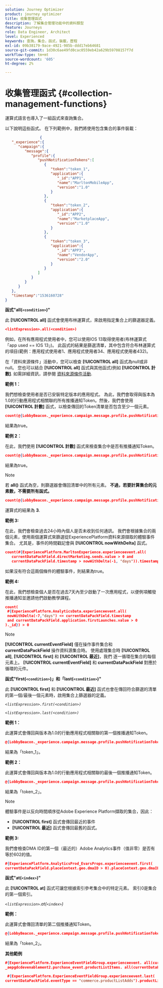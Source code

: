 ```yaml
---
solution: Journey Optimizer
product: journey optimizer
title: 收集管理函式
description: 了解集合管理功能中的資料類型
feature: Journeys
role: Data Engineer, Architect
level: Experienced
keywords: 查詢，集合，函式，裝載，歷程
exl-id: 09b38179-9ace-4921-985b-ddd17eb64681
source-git-commit: 1d30c6ae49fd0cac0559eb42a629b59708157f7d
workflow-type: tm+mt
source-wordcount: '605'
ht-degree: 2%

---
```


# 收集管理函式 {#collection-management-functions}

運算式語言也導入了一組函式來查詢集合。

以下說明這些函式。 在下列範例中，我們將使用包含集合的事件裝載：

```json
                { 
   "_experience":{ 
      "campaign":{ 
         "message":{ 
            "profile":{ 
               "pushNotificationTokens":[ 
                  { 
                     "token":"token_1",
                     "application":{ 
                        "_id":"APP1",
                        "name":"MarltonMobileApp",
                        "version":"1.0"
                     }
                  },
                  { 
                     "token":"token_2",
                     "application":{ 
                        "_id":"APP2",
                        "name":"MarketplaceApp",
                        "version":"1.0"
                     }
                  },
                  { 
                     "token":"token_3",
                     "application":{ 
                        "_id":"APP3",
                        "name":"VendorApp",
                        "version":"2.0"
                     }
                  }
               ]
            }
         }
      }
   },
   "timestamp":"1536160728"
}
```

**函式&quot;all(`<condition>`)&quot;**

此 **[!UICONTROL all]** 函式會使用布林運算式，來啟用指定集合上的篩選器定義。

```json
<listExpression>.all(<condition>)
```

例如，在所有應用程式使用者中，您可以使用IOS 13取得使用者(布林運算式「app used == IOS 13」)。 此函式的結果是篩選清單，其中包含符合布林運算式的項目(範例：應用程式使用者1、應用程式使用者34、應用程式使用者432)。

在「資料來源條件」活動中，您可以檢查 **[!UICONTROL all]** 函式為null或非null。 您也可以結合 **[!UICONTROL all]** 函式與其他函式(例如 **[!UICONTROL 計數]**. 如需詳細資訊，請參閱 [資料來源條件活動](../condition-activity.md#data_source_condition).

**範例 1：**

我們想檢查使用者是否已安裝特定版本的應用程式。 為此，我們會取得與版本為1.0的行動應用程式相關聯的所有推播通知Token。然後，我們會使用 **[!UICONTROL 計數]** 函式，以檢查傳回的Token清單是否包含至少一個元素。

```json
count(@{LobbyBeacon._experience.campaign.message.profile.pushNotificationTokens.all(currentEventField.application.version == "1.0").token}) > 0
```

結果為true。

**範例 2：**

在此，我們使用 **[!UICONTROL 計數]** 函式來檢查集合中是否有推播通知Token。

```json
count(@{LobbyBeacon._experience.campaign.message.profile.pushNotificationTokens.all().token}) > 0
```

結果為true。

<!--Alternatively, you can check if there is no token in the collection:

   ```json
   count(@{LobbyBeacon._experience.campaign.message.profile.pushNotificationTokens.all().token}) == 0
   ```

The result will be false.

Here we use the count function in a condition to count the number of push notification tokens in the event.

`count(@{LobbyBeacon._experience.campaign.message.profile.pushNotificationTokens.all().token})`

The result is true.

Note that when the condition in the **all()** function is empty, the filter will return all the elements in the list. Hence, the expression above is equivalent to:

`count(@{LobbyBeacon._experience.campaign.message.profile.pushNotificationTokens.application.name})`

In both cases, the result of the expression is **3**.

A query of experience events recorded on the Adobe Experience Platform may or may not include the current event that triggered the current Journey. This will depend on the relative processing time with which [!DNL Journey Orchestration] sees an event and started evaluating conditions, versus the time it takes for that event to be ingested into the Adobe Experience Platform. For example, when using the .all() syntax to query experience events from the Adobe Experience Platform, we recommend enforcing the exclusion of the current event (by requiring an
earlier timestamp) in order to only consider prior events.-->

>[!NOTE]
>
>若 **all()** 函式為空，則篩選器會傳回清單中的所有元素。 **不過，若要計算集合的元素數，不需要所有函式。**


```json
count(@{LobbyBeacon._experience.campaign.message.profile.pushNotificationTokens.token})
```

運算式的結果為 **3**.

**範例 3:**

在此，我們會檢查過去24小時內個人是否未收到任何通訊。 我們會根據集合的兩個元素，使用兩個運算式來篩選從ExperiencePlatform資料來源擷取的體驗事件集合。 尤其是，事件的時間戳記會與 **[!UICONTROL nowWithDelta]** 函式。

```json
count(#{ExperiencePlatform.MarltonExperience.experienceevent.all(
   currentDataPackField.directMarketing.sends.value > 0 and
   currentDataPackField.timestamp > nowWithDelta(-1, "days")).timestamp}) == 0
```

如果沒有符合這兩個條件的體驗事件，則結果為true。

**範例 4:**

在此，我們想檢查個人是否在過去7天內至少啟動了一次應用程式，以便例項觸發推播通知並邀請他們啟動教學課程。

```json
count(
 #{ExperiencePlatform.AnalyticsData.experienceevent.all(
 nowWithDelta(-7,"days") <= currentDataPackField.timestamp
 and currentDataPackField.application.firstLaunches.value > 0
)._id}) > 0
```

<!--**"All + Count" example 4:** here we use the count function in a boolean expression to see if there is push notification tokens in the collection.

`count(@{LobbyBeacon._experience.campaign.message.profile.pushNotificationTokens.all().application.name}) > 0`

The result will be:

`true`

Alternatively, you can check if there is NO token in the collection:

`count(@{LobbyBeacon._experience.campaign.message.profile.pushNotificationTokens.all().application.name}) =0`

The result will be:

`false`-->

>[!NOTE]
>
>**[!UICONTROL currentEventField]** 僅在操作事件集合和 **currentDataPackField**
>操作資料源集合時。 使用處理集合時 **[!UICONTROL all]**, **[!UICONTROL first]** 和 **[!UICONTROL 最近]**，我們
>逐一循環在集合的每個元素上。 **[!UICONTROL currentEventField]** 和 **currentDataPackField**
>對應於循環的元件。

**函式&quot;first(`<condition>`)」和「last(`<condition>`)&quot;**

此 **[!UICONTROL first]** 和 **[!UICONTROL 最近]** 函式也會在傳回符合篩選的清單的第一個/最後一個元素時，啟用集合上篩選器的定義。

_`<listExpression>.first(<condition>)`_

_`<listExpression>.last(<condition>)`_

**範例 1：**

此運算式會傳回與版本為1.0的行動應用程式相關聯的第一個推播通知Token。

```json
@{LobbyBeacon._experience.campaign.message.profile.pushNotificationTokens.first(currentEventField.application.version == "1.0").token
```

結果為「token_1」。

**範例 2：**

此運算式會傳回與版本為1.0的行動應用程式相關聯的最後一個推播通知Token。

```json
@{LobbyBeacon._experience.campaign.message.profile.pushNotificationTokens.last(currentEventField.application.version == "1.0").token}
```

結果為「token_2」。

>[!NOTE]
>
>體驗事件是以反向時間順序從Adobe Experience Platform擷取的集合，因此：
>
>* **[!UICONTROL first]** 函式會傳回最近的事件
>* **[!UICONTROL 最近]** 函式會傳回最舊的函式。


**範例 3:**

我們會檢查DMA ID的第一個（最近的）Adobe Analytics事件（值非零）是否有等於602的值。

```json
#{ExperiencePlatform.AnalyticsProd_EvarsProps.experienceevent.first(
currentDataPackField.placeContext.geo.dmaID > 0).placeContext.geo.dmaID} == 602
```

**函式&quot;at(`<index>`)&quot;**

此 **[!UICONTROL at]** 函式可讓您根據索引參考集合中的特定元素。
索引0是集合的第一個索引。

_`<listExpression>`.at(`<index>`)_

**範例：**

此運算式會傳回清單的第二個推播通知Token。

```json
@{LobbyBeacon._experience.campaign.message.profile.pushNotificationTokens.at(1).token}
```

結果為「token_2」。

**其他範例**

```json
#{ExperiencePlatform.ExperienceEventFieldGroup.experienceevent. all(currentDataPackField._aepgdcdevenablement2.purchase_event.receipt_nbr == "10-337-4016"). 
_aepgdcdevenablement2.purchase_event.productListItems. all(currentDataPackField.SKU == "AB17 1234 1775 19DT B4DR 8HDK 762").name}
```

```json
 #{ExperiencePlatform.ExperienceEventFieldGroup.experienceevent.last(
currentDataPackField.eventType == "commerce.productListAdds").productListItems.last(currentDataPackField.priceTotal >= 150).name}
```
